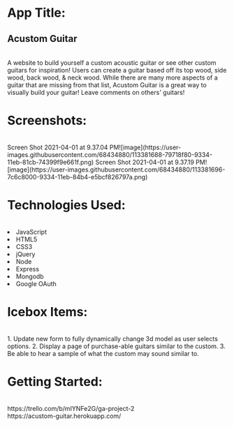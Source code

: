 <h1>App Title:</h1> <h2><strong>Acustom Guitar</strong></h2> <br/>
A website to build yourself a custom acoustic guitar or see other custom guitars for inspiration! Users can create a guitar based off its top wood, side wood, back wood, & neck wood. While there are many more aspects of a guitar that are missing from that list, Acustom Guitar is a great way to visually build your guitar! Leave comments on others' guitars!

<h1>Screenshots:</h1> <br/>
Screen Shot 2021-04-01 at 9.37.04 PM![image](https://user-images.githubusercontent.com/68434880/113381688-79718f80-9334-11eb-81cb-74399f9e661f.png)
Screen Shot 2021-04-01 at 9.37.19 PM![image](https://user-images.githubusercontent.com/68434880/113381696-7c6c8000-9334-11eb-84b4-e5bcf826797a.png)

<h1>Technologies Used:</h1> <br/>
<li>JavaScript</li> 
<li>HTML5</li> 
<li>CSS3</li> 
<li>jQuery</li> 
<li>Node</li> 
<li>Express</li> 
<li>Mongodb</li> 
<li>Google OAuth</li> 

<h1>Icebox Items:</h1> <br/>
1. Update new form to fully dynamically change 3d model as user selects options.
2. Display a page of purchase-able guitars similar to the custom.
3. Be able to hear a sample of what the custom may sound similar to.

<h1>Getting Started:</h1> <br/>
https://trello.com/b/mIYNFe2G/ga-project-2 <br/>
https://acustom-guitar.herokuapp.com/


